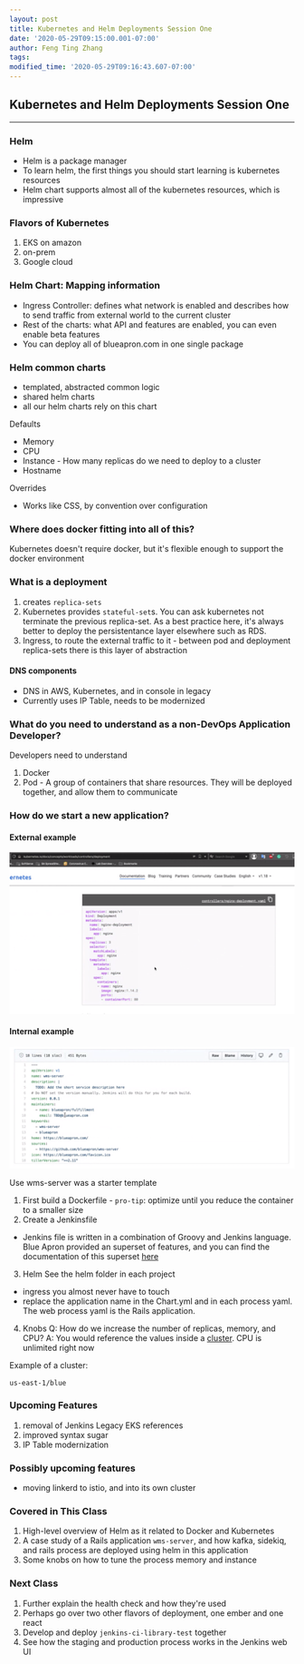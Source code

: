 ```yaml
---
layout: post
title: Kubernetes and Helm Deployments Session One
date: '2020-05-29T09:15:00.001-07:00'
author: Feng Ting Zhang
tags:
modified_time: '2020-05-29T09:16:43.607-07:00'
---
```


## Kubernetes and Helm Deployments Session One

----------

### Helm

* Helm is a package manager
* To learn helm, the first things you should start learning is kubernetes resources
* Helm chart supports almost all of the kubernetes resources, which is impressive

### Flavors of Kubernetes
1. EKS on amazon
2. on-prem
3. Google cloud

### Helm Chart: Mapping information
* Ingress Controller: defines what network is enabled and describes how to send traffic from external world to the current cluster
* Rest of the charts: what API and features are enabled, you can even enable beta features
* You can deploy all of blueapron.com in one single package

### Helm common charts
* templated, abstracted common logic
* shared helm charts
* all our helm charts rely on this chart

Defaults
- Memory
- CPU
- Instance - How many replicas do we need to deploy to a cluster
- Hostname

Overrides
- Works like CSS, by convention over configuration

### Where does docker fitting into all of this?
Kubernetes doesn't require docker, but it's flexible enough to support the docker environment

### What is a deployment
1. creates `replica-sets`
2. Kubernetes provides `stateful-set`s. You can ask kubernetes not terminate the previous replica-set. As a best practice here, it's always better to deploy the persistentance layer elsewhere such as RDS. 
3. Ingress, to route the external traffic to it - between pod and deployment replica-sets there is this layer of abstraction

#### DNS components
- DNS in AWS, Kubernetes, and in console in legacy
- Currently uses IP Table, needs to be modernized

### What do you need to understand as a non-DevOps Application Developer?
Developers need to understand
1. Docker
2. Pod - A group of containers that share resources. They will be deployed together, and allow them to communicate

### How do we start a new application?
#### External example
![external](/img/helm-chart-external.png "Helm Chart External")

#### Internal example
![internal](/img/helm-chart-internal.png "Helm Chart Internal")

Use wms-server was a starter template
1. First build a Dockerfile - `pro-tip`: optimize until you reduce the container to a smaller size
2. Create a Jenkinsfile
* Jenkins file is written in a combination of Groovy and Jenkins language. Blue Apron provided an superset of features, and you can find the 
documentation of this superset [here](https://github.com/blueapron/jenkins-ci-library)
3. Helm
See the helm folder in each project
- ingress you almost never have to touch
- replace the application name in the Chart.yml and in each process yaml. The web process yaml is the Rails application.

4. Knobs
Q: How do we increase the number of replicas, memory, and CPU?
A: You would reference the values inside a [cluster](https://github.com/blueapron/k8s/blob/master/values/staging/us-east-1/blue/wms/wms-server/values.yaml). CPU is unlimited right now

Example of a cluster:
```
us-east-1/blue
```

### Upcoming Features
1. removal of Jenkins Legacy EKS references
2. improved syntax sugar
3. IP Table modernization

### Possibly upcoming features
* moving linkerd to istio, and into its own cluster

### Covered in This Class
1. High-level overview of Helm as it related to Docker and Kubernetes
2. A case study of a Rails application `wms-server`, and how kafka, sidekiq, and rails process are deployed using helm in this application
3. Some knobs on how to tune the process memory and instance


### Next Class
1. Further explain the health check and how they're used
2. Perhaps go over two other flavors of deployment, one ember and one react
3. Develop and deploy `jenkins-ci-library-test` together
4. See how the staging and production process works in the Jenkins web UI
